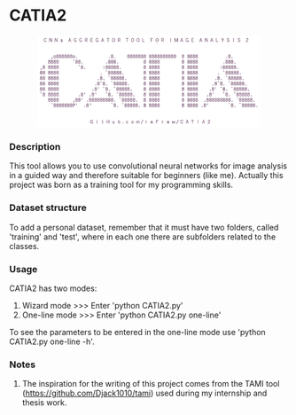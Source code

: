 # CATIA2

<p align="center" width="100%">
   <img width="80%" src="https://raw.githubusercontent.com/reFraw/CATIA2/main/images/CATIA2.png">
</p>

### Description
This tool allows you to use convolutional neural networks for image analysis in a guided way and therefore suitable for beginners (like me).
Actually this project was born as a training tool for my programming skills.

### Dataset structure
To add a personal dataset, remember that it must have two folders, called 'training' and 'test', where in each one there are subfolders related to the classes.

### Usage
CATIA2 has two modes:
1) Wizard mode >>> Enter 'python CATIA2.py'
2) One-line mode >>> Enter 'python CATIA2.py one-line'

To see the parameters to be entered in the one-line mode use 'python CATIA2.py one-line -h'.

### Notes
1) The inspiration for the writing of this project comes from the TAMI tool (https://github.com/Djack1010/tami) used during my internship and thesis work.
